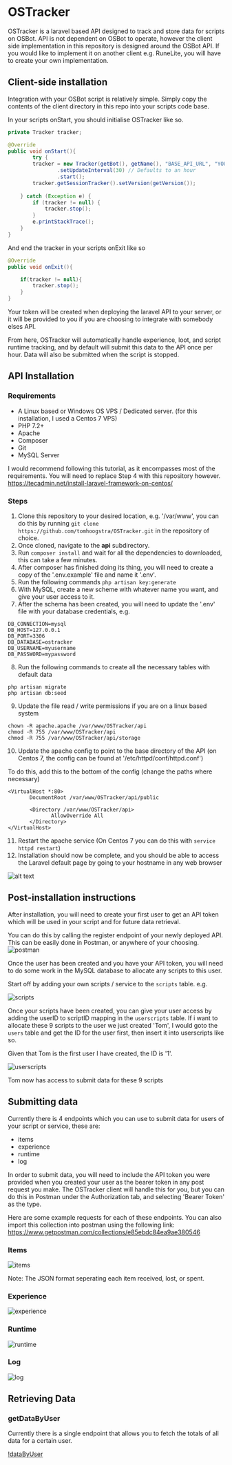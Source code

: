 # OSTracker

OSTracker is a laravel based API designed to track and store data for scripts on OSBot. API is not dependent on OSBot to operate, however the client side implementation in this repository is designed around the OSBot API. If you would like to implement it on another client e.g. RuneLite, you will have to create your own implementation.

## Client-side installation
Integration with your OSBot script is relatively simple. Simply copy the contents of the client directory in this repo into your scripts code base.

In your scripts onStart, you should initialise OSTracker like so.

```java
private Tracker tracker;

@Override
public void onStart(){
        try {
		tracker = new Tracker(getBot(), getName(), "BASE_API_URL", "YOUR_TOKEN")
				.setUpdateInterval(30) // Defaults to an hour
				.start();
		tracker.getSessionTracker().setVersion(getVersion());
		
	} catch (Exception e) {
		if (tracker != null) {
			tracker.stop();
		}
		e.printStackTrace();
	}
}
```

And end the tracker in your scripts onExit like so
```java
@Override
public void onExit(){

	if(tracker != null){
		tracker.stop();
	}
}
```

Your token will be created when deploying the laravel API to your server, or it will be provided to you if you are choosing to integrate with somebody elses API.

From here, OSTracker will automatically handle experience, loot, and script runtime tracking, and by default will submit this data to the API once per hour. Data will also be submitted when the script is stopped.

## API Installation
### Requirements
* A Linux based or Windows OS VPS / Dedicated server. (for this installation, I used a Centos 7 VPS)
* PHP 7.2+
* Apache
* Composer
* Git
* MySQL Server

I would recommend following this tutorial, as it encompasses most of the requirements. You will need to replace Step 4 with this repository however.
https://tecadmin.net/install-laravel-framework-on-centos/

### Steps
1. Clone this repository to your desired location, e.g. '/var/www', you can do this by running ```git clone https://github.com/tomhoogstra/OSTracker.git``` in the repository of choice.
2. Once cloned, navigate to the <b>api</b> subdirectory.
3. Run ```composer install``` and wait for all the dependencies to downloaded, this can take a few minutes.
4. After composer has finished doing its thing, you will need to create a copy of the '.env.example' file and name it '.env'.
5. Run the following commands ```php artisan key:generate```
6. With MySQL, create a new scheme with whatever name you want, and give your user access to it.
7. After the schema has been created, you will need to update the '.env' file with your database credentials, e.g.
```
DB_CONNECTION=mysql
DB_HOST=127.0.0.1
DB_PORT=3306
DB_DATABASE=ostracker
DB_USERNAME=myusername
DB_PASSWORD=mypassword
```
8. Run the following commands to create all the necessary tables with default data
```
php artisan migrate
php artisan db:seed
```
9. Update the file read / write permissions if you are on a linux based system
```
chown -R apache.apache /var/www/OSTracker/api
chmod -R 755 /var/www/OSTracker/api
chmod -R 755 /var/www/OSTracker/api/storage
```
10. Update the apache config to point to the base directory of the API (on Centos 7, the config can be found at '/etc/httpd/conf/httpd.conf')

To do this, add this to the bottom of the config (change the paths where necessary)
```
<VirtualHost *:80>
       DocumentRoot /var/www/OSTracker/api/public

       <Directory /var/www/OSTracker/api>
              AllowOverride All
       </Directory>
</VirtualHost>
```

11. Restart the apache service (On Centos 7 you can do this with ```service httpd restart```)
12. Installation should now be complete, and you should be able to access the Laravel default page by going to your hostname in any web browser

![alt text](https://i.imgur.com/Xp4fZu1.png "Example page")

## Post-installation instructions
After installation, you will need to create your first user to get an API token which will be used in your script and for future data retrieval.

You can do this by calling the register endpoint of your newly deployed API. This can be easily done in Postman, or anywhere of your choosing.
![postman](https://i.imgur.com/qH4m1vJ.png)

Once the user has been created and you have your API token, you will need to do some work in the MySQL database to allocate any scripts to this user. 

Start off by adding your own scripts / service to the ```scripts``` table. e.g.

![scripts](https://i.imgur.com/MufD3Qd.png)

Once your scripts have been created, you can give your user access by adding the userID to scriptID mapping in the ```userscripts``` table.
If i want to allocate these 9 scripts to the user we just created 'Tom', I would goto the ```users``` table and get the ID for the user first, then insert it into userscripts like so.

Given that Tom is the first user I have created, the ID is '1'.

![userscripts](https://i.imgur.com/HpMku3F.png)

Tom now has access to submit data for these 9 scripts

## Submitting data
Currently there is 4 endpoints which you can use to submit data for users of your script or service, these are:
* items
* experience
* runtime
* log

In order to submit data, you will need to include the API token you were provided when you created your user as the bearer token in any post request you make.
The OSTracker client will handle this for you, but you can do this in Postman under the Authorization tab, and selecting 'Bearer Token' as the type.

Here are some example requests for each of these endpoints. You can also import this collection into postman using the following link: https://www.getpostman.com/collections/e85ebdc84ea9ae380546


### Items
![items](https://i.imgur.com/BJrbTMt.png)

Note: The JSON format seperating each item received, lost, or spent.

### Experience
![experience](https://i.imgur.com/eKaJBxQ.png)

### Runtime
![runtime](https://i.imgur.com/sqp9Gyl.png)

### Log
![log](https://i.imgur.com/6yjn1uD.png)

## Retrieving Data

### getDataByUser

Currently there is a single endpoint that allows you to fetch the totals of all data for a certain user.

[!dataByUser](https://i.imgur.com/1zv0dQe.png)


